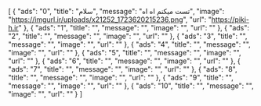 [
  {
    "ads": "0",
    "title": "سلام",
    "message": "تست میکنم اه اه",
    "image": "https://imgurl.ir/uploads/x21252_1723620215236.png",
    "url": "https://piki-h.ir"
  },
  {
    "ads": "1",
    "title": "",
    "message": "",
    "image": "",
    "url": ""
  },
  {
    "ads": "2",
    "title": "",
    "message": "",
    "image": "",
    "url": ""
  },
  {
    "ads": "3",
    "title": "",
    "message": "",
    "image": "",
    "url": ""
  },
  {
    "ads": "4",
    "title": "",
    "message": "",
    "image": "",
    "url": ""
  },
  {
    "ads": "5",
    "title": "",
    "message": "",
    "image": "",
    "url": ""
  },
  {
    "ads": "6",
    "title": "",
    "message": "",
    "image": "",
    "url": ""
  },
  {
    "ads": "7",
    "title": "",
    "message": "",
    "image": "",
    "url": ""
  },
  {
    "ads": "8",
    "title": "",
    "message": "",
    "image": "",
    "url": ""
  },
  {
    "ads": "9",
    "title": "",
    "message": "",
    "image": "",
    "url": ""
  },
  {
    "ads": "10",
    "title": "",
    "message": "",
    "image": "",
    "url": ""
  }
]
